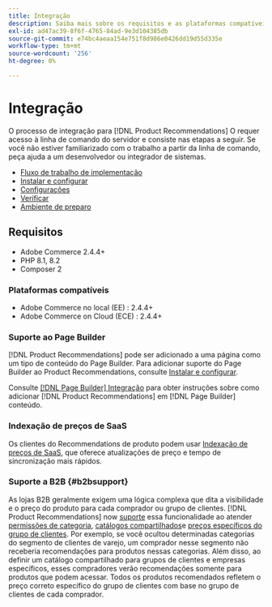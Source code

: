 ```yaml
---
title: Integração
description: Saiba mais sobre os requisitos e as plataformas compatíveis na [!DNL Product Recommendations].
exl-id: ad47ac39-8f6f-4765-84ad-9e3d104385db
source-git-commit: e74bc4aeaa154e751f8d986e0426dd19d55d335e
workflow-type: tm+mt
source-wordcount: '256'
ht-degree: 0%

---
```


# Integração

O processo de integração para [!DNL Product Recommendations] O requer acesso à linha de comando do servidor e consiste nas etapas a seguir. Se você não estiver familiarizado com o trabalho a partir da linha de comando, peça ajuda a um desenvolvedor ou integrador de sistemas.

- [Fluxo de trabalho de implementação](implementation-workflow.md)
- [Instalar e configurar](install-configure.md)
- [Configurações](settings.md)
- [Verificar](verify.md)
- [Ambiente de preparo](staging-environment.md)

## Requisitos

- Adobe Commerce 2.4.4+
- PHP 8.1, 8.2
- Composer 2

### Plataformas compatíveis

- Adobe Commerce no local (EE) : 2.4.4+
- Adobe Commerce on Cloud (ECE) : 2.4.4+

### Suporte ao Page Builder

[!DNL Product Recommendations] pode ser adicionado a uma página como um tipo de conteúdo do Page Builder. Para adicionar suporte do Page Builder ao Product Recommendations, consulte [Instalar e configurar](install-configure.md).

Consulte [[!DNL Page Builder] Integração](page-builder.md) para obter instruções sobre como adicionar [!DNL Product Recommendations] em [!DNL Page Builder] conteúdo.

### Indexação de preços de SaaS

Os clientes do Recommendations de produto podem usar [Indexação de preços de SaaS](../price-index/index.md), que oferece atualizações de preço e tempo de sincronização mais rápidos.

### Suporte a B2B {#b2bsupport}

As lojas B2B geralmente exigem uma lógica complexa que dita a visibilidade e o preço do produto para cada comprador ou grupo de clientes. [!DNL Product Recommendations] now [suporte](release-notes.md) essa funcionalidade ao atender [permissões de categoria](https://experienceleague.adobe.com/docs/commerce-admin/catalog/categories/category-permissions.html), [catálogos compartilhados](https://experienceleague.adobe.com/docs/commerce-admin/b2b/shared-catalogs/catalog-shared.html)e [preços específicos do grupo de clientes](https://experienceleague.adobe.com/docs/commerce-admin/catalog/products/pricing/pricing-advanced.html). Por exemplo, se você ocultou determinadas categorias do segmento de clientes de varejo, um comprador nesse segmento não receberia recomendações para produtos nessas categorias. Além disso, ao definir um catálogo compartilhado para grupos de clientes e empresas específicos, esses compradores verão recomendações somente para produtos que podem acessar. Todos os produtos recomendados refletem o preço correto específico do grupo de clientes com base no grupo de clientes de cada comprador.
